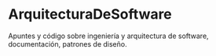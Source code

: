 # ArquitecturaDeSoftware
Apuntes y código sobre ingeniería y arquitectura de software, documentación, patrones de diseño.
